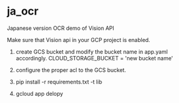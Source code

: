 # ja_ocr
Japanese version OCR demo of Vision API

Make sure that Vision api in your GCP project is enabled.

1. create GCS bucket and modify the bucket name in app.yaml accordingly.
   CLOUD_STORAGE_BUCKET = 'new bucket name'

2. configure the proper acl to the GCS bucket.

3. pip install -r requirements.txt -t lib

4. gcloud app delopy
